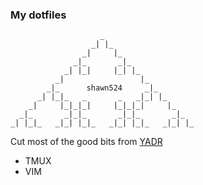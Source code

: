 ### My dotfiles
```
                    _
                  _| |_
                _|     |_
              _|_       _|_
            _| |_|     |_| |_
          _|                 |_
        _|_      shawn524     _|_
      _| |_|_   _       _   _|_| |_
    _|     |_|_|_|     |_|_|_|     |_
  _|_       _|_|_       _|_|_       _|_
_| |_|_   _|_| |_|_   _|_| |_|_   _|_| |_
```
Cut most of the good bits from [YADR](https://github.com/skwp/dotfiles)

 - TMUX
 - VIM
